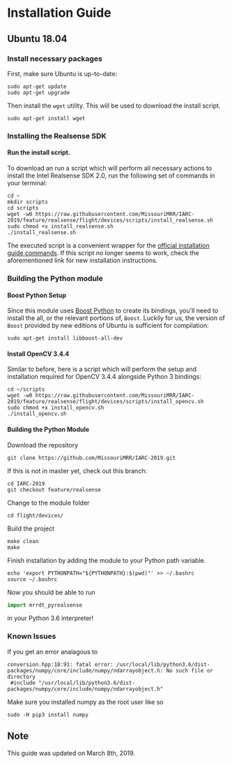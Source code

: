 # Installation Guide
## Ubuntu 18.04
### Install necessary packages
First, make sure Ubuntu is up-to-date:
```
sudo apt-get update
sudo apt-get upgrade
```
Then install the `wget` utility. This will be used to download the install script.
```
sudo apt-get install wget
```
### Installing the Realsense SDK
#### Run the install script.
To download an run a script which will perform all necessary actions to install the Intel Realsense SDK 2.0, run the following set of commands in your terminal:

```
cd ~
mkdir scripts
cd scripts
wget -w0 https://raw.githubusercontent.com/MissouriMRR/IARC-2019/feature/realsense/flight/devices/scripts/install_realsense.sh
sudo chmod +x install_realsense.sh
./install_realsense.sh
```
The executed script is a convenient wrapper for the [official installation guide commands](https://realsense.intel.com/sdk-2/#install). If this script no longer seems to work, check the aforementioned link for new installation instructions.

### Building the Python module
#### Boost Python Setup
Since this module uses [Boost Python](https://www.boost.org/doc/libs/1_69_0/libs/python/doc/html/index.html) to create its bindings, you'll need to install the all, or the relevant portions of, `Boost`. Luckily for us, the version of `Boost` provided by new editions of Ubuntu is sufficient for compilation:
```
sudo apt-get install libboost-all-dev
```
#### Install OpenCV 3.4.4
Similar to before, here is a script which will perform the setup and installation required for OpenCV 3.4.4 alongside Python 3 bindings:
```
cd ~/scripts
wget -w0 https://raw.githubusercontent.com/MissouriMRR/IARC-2019/feature/realsense/flight/devices/scripts/install_opencv.sh
sudo chmod +x install_opencv.sh
./install_opencv.sh
```

#### Building the Python Module
Download the repository
```
git clone https://github.com/MissouriMRR/IARC-2019.git
```
If this is not in master yet, check out this branch:
```
cd IARC-2019
git checkout feature/realsense
```
Change to the module folder
```
cd flight/devices/
```
Build the project
```
make clean
make
```
Finish installation by adding the module to your Python path variable.
```
echo 'export PYTHONPATH="${PYTHONPATH}:$(pwd)"' >> ~/.bashrc
source ~/.bashrc
```
Now you should be able to run 
```Python
import mrrdt_pyrealsense
```
in your Python 3.6 interpreter!

### Known Issues
If you get an error analagous to
```
conversion.hpp:18:91: fatal error: /usr/local/lib/python3.6/dist-packages/numpy/core/include/numpy/ndarrayobject.h: No such file or directory
 #include "/usr/local/lib/python3.6/dist-packages/numpy/core/include/numpy/ndarrayobject.h"
```
Make sure you installed numpy as the root user like so
```
sudo -H pip3 install numpy
```

## Note

This guide was updated on March 8th, 2019.


